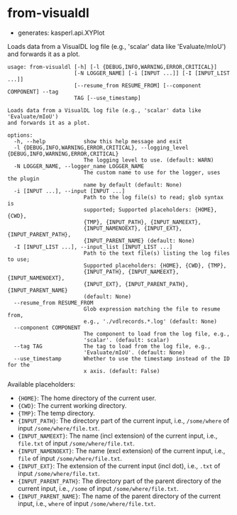 # from-visualdl

* generates: kasperl.api.XYPlot

Loads data from a VisualDL log file (e.g., 'scalar' data like 'Evaluate/mIoU') and forwards it as a plot.

```
usage: from-visualdl [-h] [-l {DEBUG,INFO,WARNING,ERROR,CRITICAL}]
                     [-N LOGGER_NAME] [-i [INPUT ...]] [-I [INPUT_LIST ...]]
                     [--resume_from RESUME_FROM] [--component COMPONENT] --tag
                     TAG [--use_timestamp]

Loads data from a VisualDL log file (e.g., 'scalar' data like 'Evaluate/mIoU')
and forwards it as a plot.

options:
  -h, --help            show this help message and exit
  -l {DEBUG,INFO,WARNING,ERROR,CRITICAL}, --logging_level {DEBUG,INFO,WARNING,ERROR,CRITICAL}
                        The logging level to use. (default: WARN)
  -N LOGGER_NAME, --logger_name LOGGER_NAME
                        The custom name to use for the logger, uses the plugin
                        name by default (default: None)
  -i [INPUT ...], --input [INPUT ...]
                        Path to the log file(s) to read; glob syntax is
                        supported; Supported placeholders: {HOME}, {CWD},
                        {TMP}, {INPUT_PATH}, {INPUT_NAMEEXT},
                        {INPUT_NAMENOEXT}, {INPUT_EXT}, {INPUT_PARENT_PATH},
                        {INPUT_PARENT_NAME} (default: None)
  -I [INPUT_LIST ...], --input_list [INPUT_LIST ...]
                        Path to the text file(s) listing the log files to use;
                        Supported placeholders: {HOME}, {CWD}, {TMP},
                        {INPUT_PATH}, {INPUT_NAMEEXT}, {INPUT_NAMENOEXT},
                        {INPUT_EXT}, {INPUT_PARENT_PATH}, {INPUT_PARENT_NAME}
                        (default: None)
  --resume_from RESUME_FROM
                        Glob expression matching the file to resume from,
                        e.g., './vdlrecords.*.log' (default: None)
  --component COMPONENT
                        The component to load from the log file, e.g.,
                        'scalar'. (default: scalar)
  --tag TAG             The tag to load from the log file, e.g.,
                        'Evaluate/mIoU'. (default: None)
  --use_timestamp       Whether to use the timestamp instead of the ID for the
                        x axis. (default: False)
```

Available placeholders:

* `{HOME}`: The home directory of the current user.
* `{CWD}`: The current working directory.
* `{TMP}`: The temp directory.
* `{INPUT_PATH}`: The directory part of the current input, i.e., `/some/where` of input `/some/where/file.txt`.
* `{INPUT_NAMEEXT}`: The name (incl extension) of the current input, i.e., `file.txt` of input `/some/where/file.txt`.
* `{INPUT_NAMENOEXT}`: The name (excl extension) of the current input, i.e., `file` of input `/some/where/file.txt`.
* `{INPUT_EXT}`: The extension of the current input (incl dot), i.e., `.txt` of input `/some/where/file.txt`.
* `{INPUT_PARENT_PATH}`: The directory part of the parent directory of the current input, i.e., `/some` of input `/some/where/file.txt`.
* `{INPUT_PARENT_NAME}`: The name of the parent directory of the current input, i.e., `where` of input `/some/where/file.txt`.
